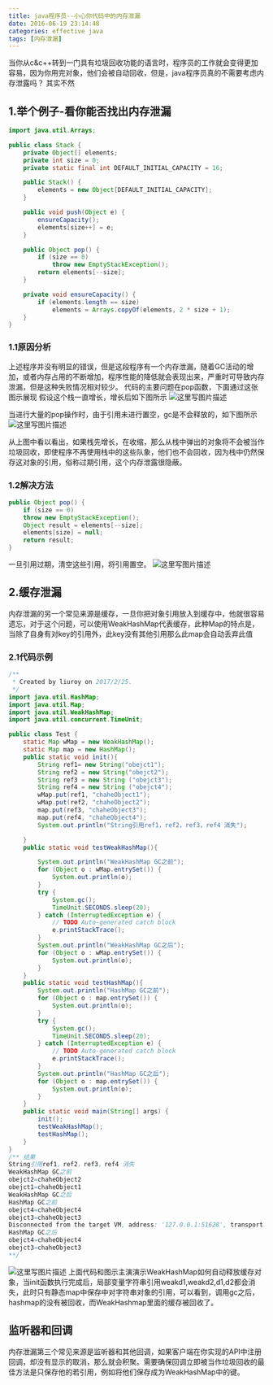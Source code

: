 ```yaml
---
title: java程序员--小心你代码中的内存泄漏
date: 2016-06-19 23:14:48
categories: effective java
tags: [内存泄漏]
---
```


当你从c&c++转到一门具有垃圾回收功能的语言时，程序员的工作就会变得更加容易，因为你用完对象，他们会被自动回收，但是，java程序员真的不需要考虑内存泄露吗？ 其实不然
## 1.举个例子-看你能否找出内存泄漏
```java
import java.util.Arrays;

public class Stack {
	private Object[] elements;
	private int size = 0;
	private static final int DEFAULT_INITIAL_CAPACITY = 16;

	public Stack() {
		elements = new Object[DEFAULT_INITIAL_CAPACITY];
	}

	public void push(Object e) {
		ensureCapacity();
		elements[size++] = e;
	}

	public Object pop() {
		if (size == 0)
			throw new EmptyStackException();
		return elements[--size];
	}

	private void ensureCapacity() {
		if (elements.length == size)
			elements = Arrays.copyOf(elements, 2 * size + 1);
	}
}
```
### 1.1原因分析
上述程序并没有明显的错误，但是这段程序有一个内存泄漏，随着GC活动的增加，或者内存占用的不断增加，程序性能的降低就会表现出来，严重时可导致内存泄漏，但是这种失败情况相对较少。
代码的主要问题在pop函数，下面通过这张图示展现
假设这个栈一直增长，增长后如下图所示
![这里写图片描述](http://img.blog.csdn.net/20170226124640874)
<!--more-->
当进行大量的pop操作时，由于引用未进行置空，gc是不会释放的，如下图所示
![这里写图片描述](http://img.blog.csdn.net/20170226125113497)

从上图中看以看出，如果栈先增长，在收缩，那么从栈中弹出的对象将不会被当作垃圾回收，即使程序不再使用栈中的这些队象，他们也不会回收，因为栈中仍然保存这对象的引用，俗称过期引用，这个内存泄露很隐蔽。
### 1.2解决方法

```java
public Object pop() {
    if (size == 0)
	throw new EmptyStackException();
    Object result = elements[--size];
    elements[size] = null;
    return result;
}
```
一旦引用过期，清空这些引用，将引用置空。
![这里写图片描述](http://img.blog.csdn.net/20170226125516925)

## 2.缓存泄漏
内存泄漏的另一个常见来源是缓存，一旦你把对象引用放入到缓存中，他就很容易遗忘，对于这个问题，可以使用WeakHashMap代表缓存，此种Map的特点是，当除了自身有对key的引用外，此key没有其他引用那么此map会自动丢弃此值
### 2.1代码示例
```java
/**
 * Created by liuroy on 2017/2/25.
 */
import java.util.HashMap;
import java.util.Map;
import java.util.WeakHashMap;
import java.util.concurrent.TimeUnit;

public class Test {
    static Map wMap = new WeakHashMap();
    static Map map = new HashMap();
    public static void init(){
        String ref1= new String("obejct1");
        String ref2 = new String("obejct2");
        String ref3 = new String ("obejct3");
        String ref4 = new String ("obejct4");
        wMap.put(ref1, "chaheObject1");
        wMap.put(ref2, "chaheObject2");
        map.put(ref3, "chaheObject3");
        map.put(ref4, "chaheObject4");
        System.out.println("String引用ref1，ref2，ref3，ref4 消失");

    }
    public static void testWeakHashMap(){

        System.out.println("WeakHashMap GC之前");
        for (Object o : wMap.entrySet()) {
            System.out.println(o);
        }
        try {
            System.gc();
            TimeUnit.SECONDS.sleep(20);
        } catch (InterruptedException e) {
            // TODO Auto-generated catch block
            e.printStackTrace();
        }
        System.out.println("WeakHashMap GC之后");
        for (Object o : wMap.entrySet()) {
            System.out.println(o);
        }
    }
    public static void testHashMap(){
        System.out.println("HashMap GC之前");
        for (Object o : map.entrySet()) {
            System.out.println(o);
        }
        try {
            System.gc();
            TimeUnit.SECONDS.sleep(20);
        } catch (InterruptedException e) {
            // TODO Auto-generated catch block
            e.printStackTrace();
        }
        System.out.println("HashMap GC之后");
        for (Object o : map.entrySet()) {
            System.out.println(o);
        }
    }
    public static void main(String[] args) {
        init();
        testWeakHashMap();
        testHashMap();
    }
}
/** 结果
String引用ref1，ref2，ref3，ref4 消失
WeakHashMap GC之前
obejct2=chaheObject2
obejct1=chaheObject1
WeakHashMap GC之后
HashMap GC之前
obejct4=chaheObject4
obejct3=chaheObject3
Disconnected from the target VM, address: '127.0.0.1:51628', transport: 'socket'
HashMap GC之后
obejct4=chaheObject4
obejct3=chaheObject3
**/
```
![这里写图片描述](http://img.blog.csdn.net/20170226135634900)
上面代码和图示主演演示WeakHashMap如何自动释放缓存对象，当init函数执行完成后，局部变量字符串引用weakd1,weakd2,d1,d2都会消失，此时只有静态map中保存中对字符串对象的引用，可以看到，调用gc之后，hashmap的没有被回收，而WeakHashmap里面的缓存被回收了。
## 监听器和回调
内存泄漏第三个常见来源是监听器和其他回调，如果客户端在你实现的API中注册回调，却没有显示的取消，那么就会积聚。需要确保回调立即被当作垃圾回收的最佳方法是只保存他的若引用，例如将他们保存成为WeakHashMap中的键。